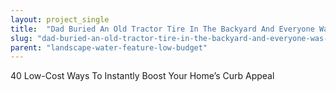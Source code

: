 ```yaml
---
layout: project_single
title:  "Dad Buried An Old Tractor Tire In The Backyard And Everyone Was Confused Until They Saw Result"
slug: "dad-buried-an-old-tractor-tire-in-the-backyard-and-everyone-was-confused-until-they"
parent: "landscape-water-feature-low-budget"
---
```

40 Low-Cost Ways To Instantly Boost Your Home’s Curb Appeal